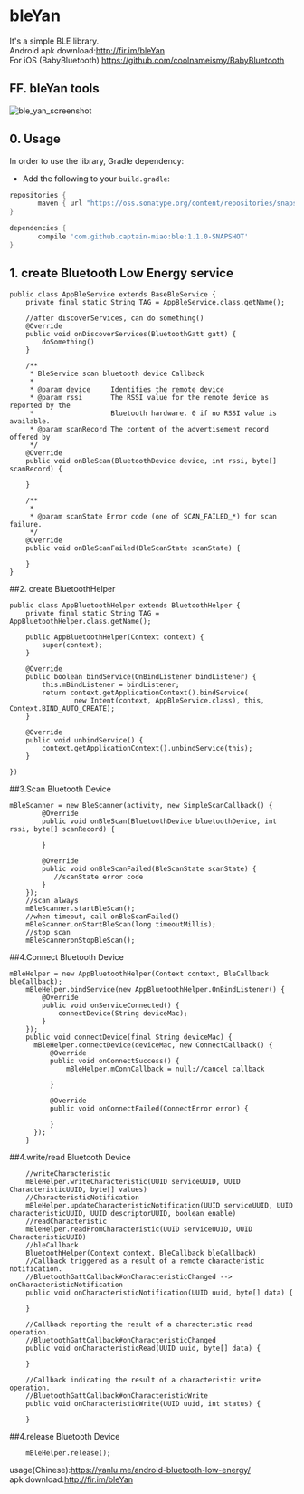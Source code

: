 # bleYan
It's a simple BLE library.    
Android apk download:http://fir.im/bleYan    
For iOS (BabyBluetooth) https://github.com/coolnameismy/BabyBluetooth   
##  FF. bleYan tools
![ble_yan_screenshot](/screenshot/screenshot.jpg?raw=true "ble_scan_screenshot")

##  0. Usage
In order to use the library, Gradle dependency:

 - 	Add the following to your `build.gradle`:
 ```gradle
repositories {
	    maven { url "https://oss.sonatype.org/content/repositories/snapshots" }
}

dependencies {
	    compile 'com.github.captain-miao:ble:1.1.0-SNAPSHOT'
}
```

##  1. create Bluetooth Low Energy service
```
public class AppBleService extends BaseBleService {
    private final static String TAG = AppBleService.class.getName();

    //after discoverServices, can do something()
    @Override
    public void onDiscoverServices(BluetoothGatt gatt) {
        doSomething()
    }

    /**
     * BleService scan bluetooth device Callback
     *
     * @param device     Identifies the remote device
     * @param rssi       The RSSI value for the remote device as reported by the
     *                   Bluetooth hardware. 0 if no RSSI value is available.
     * @param scanRecord The content of the advertisement record offered by
     */
    @Override
    public void onBleScan(BluetoothDevice device, int rssi, byte[] scanRecord) {
        
    }

    /**
     *
     * @param scanState Error code (one of SCAN_FAILED_*) for scan failure.
     */
    @Override
    public void onBleScanFailed(BleScanState scanState) {

    }
}
```
##2. create BluetoothHelper
```
public class AppBluetoothHelper extends BluetoothHelper {
    private final static String TAG = AppBluetoothHelper.class.getName();

    public AppBluetoothHelper(Context context) {
        super(context);
    }

    @Override
    public boolean bindService(OnBindListener bindListener) {
        this.mBindListener = bindListener;
        return context.getApplicationContext().bindService(
                new Intent(context, AppBleService.class), this, Context.BIND_AUTO_CREATE);
    }

    @Override
    public void unbindService() {
        context.getApplicationContext().unbindService(this);
    }

})
```
##3.Scan Bluetooth Device
```
mBleScanner = new BleScanner(activity, new SimpleScanCallback() {
	    @Override
	    public void onBleScan(BluetoothDevice bluetoothDevice, int rssi, byte[] scanRecord) {

	    }
	 
	    @Override
	    public void onBleScanFailed(BleScanState scanState) {
	       //scanState error code
	    }
	});
	//scan always
	mBleScanner.startBleScan();
	//when timeout, call onBleScanFailed()
	mBleScanner.onStartBleScan(long timeoutMillis);
	//stop scan
	mBleScanneronStopBleScan();
```

##4.Connect Bluetooth Device
```
mBleHelper = new AppBluetoothHelper(Context context, BleCallback bleCallback);
	mBleHelper.bindService(new AppBluetoothHelper.OnBindListener() {
	    @Override
	    public void onServiceConnected() {
	        connectDevice(String deviceMac);
	    }
	});
	public void connectDevice(final String deviceMac) {
	  mBleHelper.connectDevice(deviceMac, new ConnectCallback() {
	      @Override
	      public void onConnectSuccess() {
	          mBleHelper.mConnCallback = null;//cancel callback
	           
	      }
	 
	      @Override
	      public void onConnectFailed(ConnectError error) {
	 
	      }
	  });
	}
```
##4.write/read Bluetooth Device
```
	//writeCharacteristic
	mBleHelper.writeCharacteristic(UUID serviceUUID, UUID CharacteristicUUID, byte[] values)
	//CharacteristicNotification
	mBleHelper.updateCharacteristicNotification(UUID serviceUUID, UUID characteristicUUID, UUID descriptorUUID, boolean enable)
	//readCharacteristic
	mBleHelper.readFromCharacteristic(UUID serviceUUID, UUID CharacteristicUUID) 
	//bleCallback
	BluetoothHelper(Context context, BleCallback bleCallback)
	//Callback triggered as a result of a remote characteristic notification.
	//BluetoothGattCallback#onCharacteristicChanged --> onCharacteristicNotification
	public void onCharacteristicNotification(UUID uuid, byte[] data) {
	 
	}
	 
	//Callback reporting the result of a characteristic read operation.
	//BluetoothGattCallback#onCharacteristicChanged
	public void onCharacteristicRead(UUID uuid, byte[] data) {
	 
	}
	 
	//Callback indicating the result of a characteristic write operation.
	//BluetoothGattCallback#onCharacteristicWrite
	public void onCharacteristicWrite(UUID uuid, int status) {
	 
	}
```
##4.release Bluetooth Device
```
	mBleHelper.release();
```
usage(Chinese):https://yanlu.me/android-bluetooth-low-energy/  
apk download:http://fir.im/bleYan  
